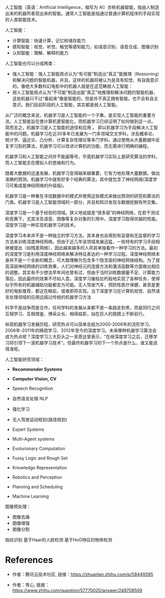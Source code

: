 人工智能（英语：Artificial Intelligence，缩写为 AI）亦称机器智能，指由人制造出来的机器所表现出来的智能。通常人工智能是指通过普通计算机程序的手段实现的人类智能技术。

人工智能：
* 计算智能：快速计算，记忆和储存能力
* 感知智能：视觉、听觉、触觉等感知能力，如语音识别、语音合成、图像识别
* 认知智能：理解、解释的能力

人工智能也可以分成两类：
* 强人工智能：强人工智能观点认为“有可能”制造出“真正”能推理（Reasoning）和解决问题的智能机器，并且，这样的机器将被认为是具有知觉、有自我意识的。像绝大多数科幻电影中的机器人就是在这范畴弱人工智能：
* 弱人工智能观点认为“不可能”制造出能“真正”地推理和解决问题的智能机器，这些机器只不过“看起来”像是智能的，但是并不真正拥有智能，也不会有自主意识。我们目前阶段的人工智能，其实都是弱人工智能。

从广泛的概念来说，机器学习是人工智能的一个子集，是实现人工智能的重要方法。人工智能旨在使计算机更智能化，而机器学习已经证明了如何做到这一点。 简而言之，机器学习是人工智能的途径和应用 。 即以机器学习为手段解决人工智能中的问题。机器学习在近30多年已发展为一门多领域交叉学科，涉及概率论、统计学、逼近论、凸分析、计算复杂性理论等多门学科。通过使用从大量数据中反复学习到的算法，机器学习可以改进计算机的功能，而无需进行明确的编程。

机器学习和人工智能之间并不能画等号，毕竟机器学习实际上是研究算法的学科，而人工智能志在模拟人的思维和行为。

随着大数据的迅速发展，机器学习变得越来越重要，它有力地处理大量数据，做出准确的预测。机器学习中就有好多个经典的算法，其中就包含了神经网络(深度学习可看成是神经网络的升级版)。

机器学习是一种重在寻找数据中的模式并使用这些模式来做出预测的研究和算法的门类。机器学习是人工智能领域的一部分，并且和知识发现与数据挖掘有所交集。

深度学习是一个基于经验的领域。狭义地说就是“很多层”的神经网络，在若干测试和竞赛下，尤其涉及语音、图像等复杂对象的引用中，深度学习取得优越的性能。深度学习是一种实现机器学习的技术。

深度学习本来并不是一种独立的学习方法，其本身也会用到有监督和无监督的学习方法来训练深度神经网络。但由于近几年该领域发展迅猛，一些特有的学习手段相继被提出（如残差网络），因此越来越多的人将其单独看作一种学习的方法。最初的深度学习是利用深度神经网络来解决特征表达的一种学习过程。深度神经网络本身并不是一个全新的概念，可大致理解为包含多个隐含层的神经网络结构。为了提高深层神经网络的训练效果，人们对神经元的连接方法和激活函数等方面做出相应的调整。其实有不少想法早年间也曾有过，但由于当时训练数据量不足、计算能力落后，因此最终的效果不尽如人意。深度学习摧枯拉朽般地实现了各种任务，使得似乎所有的机器辅助功能都变为可能。无人驾驶汽车，预防性医疗保健，甚至是更好的电影推荐，都近在眼前，或者即将实现。当下深度学习在计算机视觉、自然语言处理领域的应用远超过传统的机器学习方法


科学不是战争而是合作，任何学科的发展从来都不是一条路走到黑，而是同行之间互相学习、互相借鉴、博采众长、相得益彰，站在巨人的肩膀上不断前行。

纵观机器学习发展历程，研究热点可以简单总结为2000-2006年的流形学习、2006年-2011年的稀疏学习、2012年至今的深度学习。未来哪种机器学习算法会成为热点呢？深度学习三大巨头之一吴恩达曾表示，“在继深度学习之后，迁移学习将引领下一波机器学习技术”。但最终机器学习的下一个热点是什么，谁又能说得准呢。

人工智能研究领域：
* **Recommender Systems**
* **Computer Vision, CV**
* Speech Recognition
* 自然语言处理 NLP
* 强化学习
* 无人驾驶运动规划(路径规划)
* Expert Systems
* Multi-Agent systems
* Evolurionary Computation
* Fussy Logic and Rough Set
* Knowledge Representation
* Robotics and Perception
* Planning and Scheduling

* Machine Learning

图像预处理：
* 图像去燥
* 图像增强
* 图像分割


指纹识别
基于Haar的人脸检测
基于HoG特征的物体检测

# References

* 作者：腾讯云技术社区, 链接：https://zhuanlan.zhihu.com/p/58449395

* 作者：育心, 链接：https://www.zhihu.com/question/57770020/answer/249708509